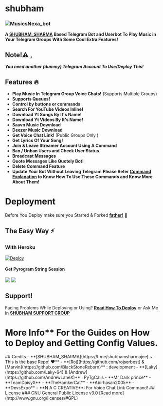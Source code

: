 # shubham

### ![MusicsNexa_bot](https://telegra.ph/file/4fa616e9c77b433de7f68.jpg)
**A [SHUBHAM_SHARMA](https://t.me/shubhamsharmajee) Based Telegram Bot and Userbot To Play Music in Your Telegram Groups With Some Cool Extra Features!**
## Note!⚠️ ,
_**You need another (dummy) Telegram Account To Use/Deploy This!**_
## Features 🔥️
- **Play Music In Telegram Group Voice Chats!** (Supports Multiple Groups)
- **Supports Queues!**
- **Control by buttons or commands**
- **Search For YouTube Videos Inline!**
- **Download Yt Songs By It's Name!**
- **Download Yt Videos By It's Name!**
- **Saavn Music Download**
- **Deezer Music Download**
- **Get Voice Chat Link!** (Public Groups Only )
- **Get Lyrics Of Your Song!**
- **Join & Leave Streamer Account Using A Command**
- **Ban / Unban Users and Check User Status.**
- **Broadcast Messages**
- **Quote Messages Like Quotely Bot!**
- **Delete Command Feature**
- **Update Your Bot Without Leaving Telegram**
**Please Refer [Command Explanation](https://itz-fork.gitbook.io/callsmusic-plus/about#command-explanation) to Know How To Use These Commands and Know More About Them!**
# Deployment
Before You Deploy make sure you Starred & Forked **[father!](https://t.me/shubhamsharmajee)** 🤗️
## The Easy Way ⚡️
### With Heroku
[![Deploy](https://www.herokucdn.com/deploy/button.svg)](https://heroku.com/deploy?template=https://github.com/rks1499035/shubham.git)


#### Get Pyrogram String Session
<a href="https://replit.com/@IamHirusha/GetPyroSessionVC"><img src="https://img.shields.io/badge/Run-Repl.it-white?style=for-the-badge&logo=repl.it"></a>
<a href="https://replit.com/@ChankitSaini/GenerateStringSession"><img src="https://img.shields.io/badge/Run-Repl.it-white?style=for-the-badge&logo=repl.it"></a>


## Support!
Facing Problems While Deploying or Using? **[Read How To Deploy](https://itz-fork.gitbook.io/callsmusic-plus/deploying-the-bot)**
or Ask Me In **[SHUBHAM SUPPORT GROUP](https://t.me/sks_musicsupport)**
# More Info** For the Guides on How to Deploy and Getting Config Values.
<p align="center">
 
</p>
## Credits
- **[SHUBHAM_SHARMA](https://t.me/shubhamsharmajee) ~ This is the base Repo! ❤️**
- **[Roj](https://github.com/rojserbest) & [Marvin](https://github.com/BlackStoneReborn)** : development
- **[Laky](https://github.com/Laky-64) & [Andrew](https://github.com/AndrewLaneX)** : PyTgCalls
- **Mr Dark prince**
- **TeamDaisyX**
- **TheHamkerCat**
- **Abirhasan2005**
- **DevsExpo**
- **N A C CREATIVE**: For Voice Chat Link Command!
## License
### GNU General Public License v3.0
[Read more](http://www.gnu.org/licenses/#GPL)
